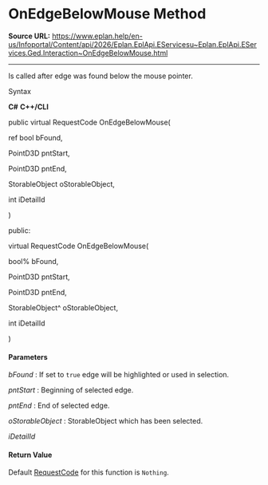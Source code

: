 # OnEdgeBelowMouse Method

**Source URL:** https://www.eplan.help/en-us/Infoportal/Content/api/2026/Eplan.EplApi.EServicesu~Eplan.EplApi.EServices.Ged.Interaction~OnEdgeBelowMouse.html

---

Is called after edge was found below the mouse pointer.

Syntax

**C#**
**C++/CLI**


public virtual RequestCode OnEdgeBelowMouse( 

   ref bool bFound,

   PointD3D pntStart,

   PointD3D pntEnd,

   StorableObject oStorableObject,

   int iDetailId

)

public:

virtual RequestCode OnEdgeBelowMouse( 

   bool% bFound,

   PointD3D pntStart,

   PointD3D pntEnd,

   StorableObject^ oStorableObject,

   int iDetailId

)


#### Parameters

*bFound*
:   If set to `true` edge will be highlighted or used in selection.

*pntStart*
:   Beginning of selected edge.

*pntEnd*
:   End of selected edge.

*oStorableObject*
:   StorableObject which has been selected.

*iDetailId*

#### Return Value

Default [RequestCode](Eplan.EplApi.EServicesu~Eplan.EplApi.EServices.Ged.RequestCode.html) for this function is `Nothing`.
